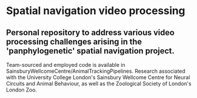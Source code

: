 # Spatial navigation video processing

## Personal repository to address various video processing challenges arising in the 'panphylogenetic' spatial navigation project.

Team-sourced and employed code is available in SainsburyWellcomeCentre/AnimalTrackingPipelines. Research associated with the University College London's Sainsbury Wellcome Centre for Neural Circuits and Animal Behaviour, as well as the Zoological Society of London's London Zoo. 

